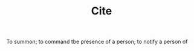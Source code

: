 ---
title: Cite
letter: C
permalink: "/definitions/bld-cite-2.html"
body: To summon; to command tbe presence of a person; to notify a person of
published_at: '2018-07-07'
source: Black's Law Dictionary 2nd Ed (1910)
layout: post
---